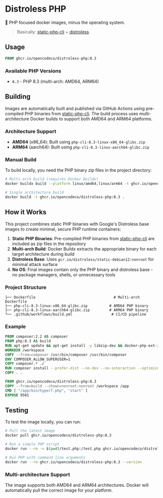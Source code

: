 # Distroless PHP

🐘 PHP focused docker images, minus the operating system.

> Basically: [static-php-cli](https://github.com/crazywhalecc/static-php-cli) + [distroless](https://github.com/GoogleContainerTools/distroless).

## Usage

```dockerfile
FROM ghcr.io/opencodeco/distroless-php:8.3
```

### Available PHP Versions

- `8.3` - PHP 8.3 (multi-arch: AMD64, ARM64)

## Building

Images are automatically built and published via GitHub Actions using pre-compiled PHP binaries from [static-php-cli](https://github.com/crazywhalecc/static-php-cli). The build process uses multi-architecture Docker builds to support both AMD64 and ARM64 platforms.

### Architecture Support

- **AMD64** (x86_64): Built using `php-cli-8.3-linux-x86_64-glibc.zip`
- **ARM64** (aarch64): Built using `php-cli-8.3-linux-aarch64-glibc.zip`

### Manual Build

To build locally, you need the PHP binary zip files in the project directory:

```bash
# Multi-arch build (requires Docker Buildx)
docker buildx build --platform linux/amd64,linux/arm64 -t ghcr.io/opencodeco/distroless-php:8.3 .

# Single architecture build
docker build -t ghcr.io/opencodeco/distroless-php:8.3 .
```

## How it Works

This project combines static PHP binaries with Google's Distroless base images to create minimal, secure PHP runtime containers:

1. **Static PHP Binaries**: Pre-compiled PHP binaries from [static-php-cli](https://github.com/crazywhalecc/static-php-cli) are included as zip files in the repository
2. **Multi-arch Build**: Docker Buildx extracts the appropriate binary for each target architecture during build
3. **Distroless Base**: Uses `gcr.io/distroless/static-debian12:nonroot` for minimal attack surface
4. **No OS**: Final images contain only the PHP binary and distroless base - no package managers, shells, or unnecessary tools

### Project Structure

```
├── Dockerfile                                    # Multi-arch Dockerfile
├── php-cli-8.3-linux-x86_64-glibc.zip          # AMD64 PHP binary
├── php-cli-8.3-linux-aarch64-glibc.zip         # ARM64 PHP binary
└── .github/workflows/build.yml                  # CI/CD pipeline
```

### Example

```dockerfile
FROM composer:2.2 AS composer
FROM php:8.3 AS build
RUN apt-get update && apt-get install -y libzip-dev && docker-php-ext-install zip
WORKDIR /workspace
COPY --from=composer /usr/bin/composer /usr/bin/composer
ENV COMPOSER_ALLOW_SUPERUSER=1
COPY composer.* ./
RUN composer install --prefer-dist --no-dev --no-interaction --optimize-autoloader
COPY . .

FROM ghcr.io/opencodeco/distroless-php:8.3
COPY --from=build --chown=nonroot:nonroot /workspace /app
CMD [ "/app/bin/hyperf.php", "start" ]
EXPOSE 9501
```

## Testing

To test the image locally, you can run:

```bash
# Pull the latest image
docker pull ghcr.io/opencodeco/distroless-php:8.3

# Run a simple PHP script
docker run --rm -v $(pwd)/test.php:/test.php ghcr.io/opencodeco/distroless-php:8.3 /test.php

# Run PHP with command line arguments
docker run --rm ghcr.io/opencodeco/distroless-php:8.3 --version
```

### Multi-architecture Support

The image supports both AMD64 and ARM64 architectures. Docker will automatically pull the correct image for your platform.
